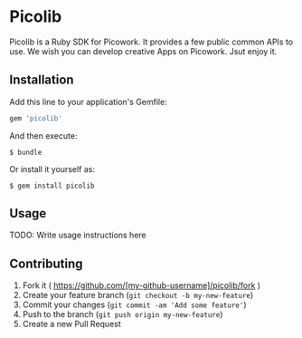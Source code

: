 # Picolib

Picolib is a Ruby SDK for Picowork. It provides a few public common APIs to use. We wish you can develop creative Apps on Picowork. Jsut enjoy it.

## Installation

Add this line to your application's Gemfile:

```ruby
gem 'picolib'
```

And then execute:

    $ bundle

Or install it yourself as:

    $ gem install picolib

## Usage

TODO: Write usage instructions here

## Contributing

1. Fork it ( https://github.com/[my-github-username]/picolib/fork )
2. Create your feature branch (`git checkout -b my-new-feature`)
3. Commit your changes (`git commit -am 'Add some feature'`)
4. Push to the branch (`git push origin my-new-feature`)
5. Create a new Pull Request
